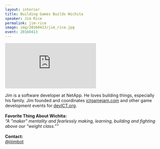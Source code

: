 ```yaml
---
layout: interior
title: Building Games Builds Wichita
speaker: Jim Rice
permalink: jim-rice
image: img/20160413/jim_rice.jpg
event: 20160413
---
```


<div class='embed-container'><iframe src='https://www.youtube.com/embed/H84RFaAXG2g' frameborder='0' allowfullscreen></iframe></div>

<section class="bg-dark" id="events">
  <div class="container text-center">
    <div class="col-lg-6 col-sm-8 col-lg-offset-3 col-sm-offset-2">
      <p>
        Jim is a software developer at NetApp.  He loves building things, especially his family.  Jim founded and coordinates <a href="http://ictgamejam.com" target="_blank">ictgamejam.com</a> and other game development events for <a href="http://devict.org/" target="_blank">devICT.org</a>.<br><br><strong>Favorite Thing About Wichita:</strong><br><i>“A "maker" mentality and fearlessly making, learning, building and fighting above our "weight class.””</i><br><br><strong>Contact:</strong><br><a href="https://twitter.com/jiiimbot" target="_blank">@jiiimbot</a><br>
      </p>
    </div>
  </div>
</section>